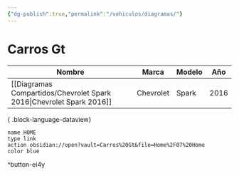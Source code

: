 ```yaml
---
{"dg-publish":true,"permalink":"/vehiculos/diagramas/"}
---
```




# Carros Gt



| Nombre                                                                  | Marca     | Modelo | Año  |
| ----------------------------------------------------------------------- | --------- | ------ | ---- |
| [[Diagramas Compartidos/Chevrolet Spark 2016\|Chevrolet Spark 2016]] | Chevrolet | Spark  | 2016 |

{ .block-language-dataview}

```button
name HOME
type link
action obsidian://open?vault=Carros%20Gt&file=Home%2F07%20Home
color blue
```
^button-ei4y